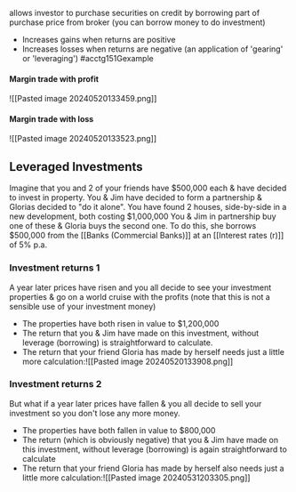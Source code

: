 allows investor to purchase securities on credit by borrowing part of purchase price from broker (you can borrow money to do investment)
- Increases gains when returns are positive
- Increases losses when returns are negative (an application of 'gearing' or 'leveraging')
#acctg151Gexample 
#### Margin trade with profit
![[Pasted image 20240520133459.png]]
#### Margin trade with loss
![[Pasted image 20240520133523.png]]
## Leveraged Investments
Imagine that you and 2 of your friends have $500,000 each & have decided to invest in property. You & Jim have decided to form a partnership & Glorias decided to "do it alone".
You have found 2 houses, side-by-side in a new development, both costing $1,000,000
You & Jim in partnership buy one of these & Gloria buys the second one. To do this, she borrows $500,000 from the [[Banks (Commercial Banks)]] at an [[Interest rates (r)]] of 5% p.a.
### Investment returns 1
A year later prices have risen and you all decide to see your investment properties & go on a world cruise with the profits (note that this is not a sensible use of your investment money)
- The properties have both risen in value to $1,200,000
- The return that you & Jim have made on this investment, without leverage (borrowing) is straightforward to calculate.
- The return that your friend Gloria has made by herself needs just a little more calculation:![[Pasted image 20240520133908.png]]
### Investment returns 2
But what if a year later prices have fallen & you all decide to sell your investment so you don't lose any more money.
- The properties have both fallen in value to $800,000
- The return (which is obviously negative) that you & Jim have made on this investment, without leverage (borrowing) is again straightforward to calculate
- The return that your friend Gloria has made by herself also needs just a little more calculation:![[Pasted image 20240531203305.png]]